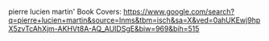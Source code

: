 pierre lucien martin' Book Covers:
https://www.google.com/search?q=pierre+lucien+martin&source=lnms&tbm=isch&sa=X&ved=0ahUKEwj9hpX5zvTcAhXjm-AKHVt8A-AQ_AUIDSgE&biw=969&bih=515